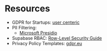 # Resources

- GDPR for Startups: [user centeric](https://usercentrics.com/knowledge-hub/gdpr-compliance-for-startups/)
- PII Filtering:
    - [Microsoft Presidio](https://microsoft.github.io/presidio)
- Supabase RBAC: [Row-Level Security Guide](https://supabase.com/docs/guides/database/postgres/row-level-security)
- Privacy Policy Templates: [gdpr.eu](https://gdpr.eu/privacy-notice/)